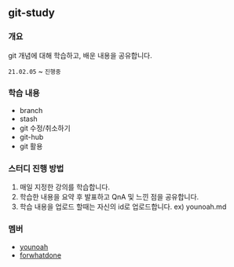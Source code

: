 ## git-study

### 개요

git 개념에 대해 학습하고, 배운 내용을 공유합니다.

`21.02.05` ~ `진행중`

### 학습 내용

- branch
- stash
- git 수정/취소하기
- git-hub
- git 활용

### 스터디 진행 방법 

1. 매일 지정한 강의를 학습합니다.
2. 학습한 내용을 요약 후 발표하고 QnA 및 느낀 점을 공유합니다.
3. 학습 내용을 업로드 할때는 자신의 id로 업로드합니다. ex) younoah.md

### 멤버

- [younoah](https://github.com/younoah)
- [forwhatdone](https://github.com/forwhatdone)

